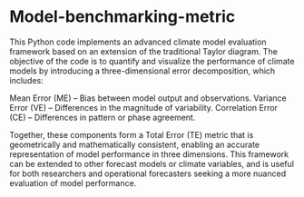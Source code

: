 # Model-benchmarking-metric

This Python code implements an advanced climate model evaluation framework based on an extension of the traditional Taylor diagram. The objective of the code is to quantify and visualize the performance of climate models by introducing a three-dimensional error decomposition, which includes:

Mean Error (ME) – Bias between model output and observations.
Variance Error (VE) – Differences in the magnitude of variability.
Correlation Error (CE) – Differences in pattern or phase agreement.

Together, these components form a Total Error (TE) metric that is geometrically and mathematically consistent, enabling an accurate representation of model performance in three dimensions.
This framework can be extended to other forecast models or climate variables, and is useful for both researchers and operational forecasters seeking a more nuanced evaluation of model performance.
